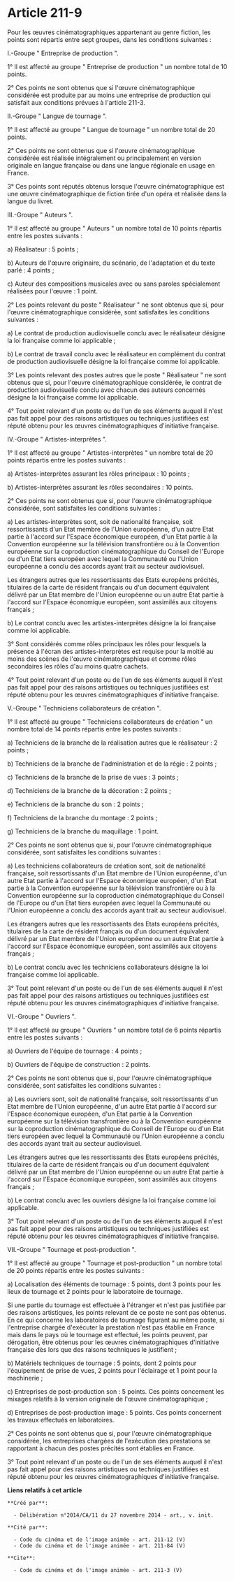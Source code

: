 # Article 211-9

Pour les œuvres cinématographiques appartenant au genre fiction, les points sont répartis entre sept groupes, dans les
conditions suivantes : 

I.-Groupe " Entreprise de production ". 

1° Il est affecté au groupe " Entreprise de production " un nombre total de 10 points. 

2° Ces points ne sont obtenus que si l'œuvre cinématographique considérée est produite par au moins une entreprise de
production qui satisfait aux conditions prévues à l'article 211-3. 

II.-Groupe " Langue de tournage ". 

1° Il est affecté au groupe " Langue de tournage " un nombre total de 20 points. 

2° Ces points ne sont obtenus que si l'œuvre cinématographique considérée est réalisée intégralement ou principalement en
version originale en langue française ou dans une langue régionale en usage en France. 

3° Ces points sont réputés obtenus lorsque l'œuvre cinématographique est une œuvre cinématographique de fiction tirée d'un
opéra et réalisée dans la langue du livret. 

III.-Groupe " Auteurs ". 

1° Il est affecté au groupe " Auteurs " un nombre total de 10 points répartis entre les postes suivants : 

a) Réalisateur : 5 points ; 

b) Auteurs de l'œuvre originaire, du scénario, de l'adaptation et du texte parlé : 4 points ; 

c) Auteur des compositions musicales avec ou sans paroles spécialement réalisées pour l'œuvre : 1 point. 

2° Les points relevant du poste " Réalisateur " ne sont obtenus que si, pour l'œuvre cinématographique considérée, sont
satisfaites les conditions suivantes : 

a) Le contrat de production audiovisuelle conclu avec le réalisateur désigne la loi française comme loi applicable ; 

b) Le contrat de travail conclu avec le réalisateur en complément du contrat de production audiovisuelle désigne la loi
française comme loi applicable. 

3° Les points relevant des postes autres que le poste " Réalisateur " ne sont obtenus que si, pour l'œuvre cinématographique
considérée, le contrat de production audiovisuelle conclu avec chacun des auteurs concernés désigne la loi française comme
loi applicable. 

4° Tout point relevant d'un poste ou de l'un de ses éléments auquel il n'est pas fait appel pour des raisons artistiques ou
techniques justifiées est réputé obtenu pour les œuvres cinématographiques d'initiative française. 

IV.-Groupe " Artistes-interprètes ". 

1° Il est affecté au groupe " Artistes-interprètes " un nombre total de 20 points répartis entre les postes suivants : 

a) Artistes-interprètes assurant les rôles principaux : 10 points ; 

b) Artistes-interprètes assurant les rôles secondaires : 10 points. 

2° Ces points ne sont obtenus que si, pour l'œuvre cinématographique considérée, sont satisfaites les conditions suivantes : 

a) Les artistes-interprètes sont, soit de nationalité française, soit ressortissants d'un Etat membre de l'Union européenne,
d'un autre Etat partie à l'accord sur l'Espace économique européen, d'un Etat partie à la Convention européenne sur la
télévision transfrontière ou à la Convention européenne sur la coproduction cinématographique du Conseil de l'Europe ou d'un
Etat tiers européen avec lequel la Communauté ou l'Union européenne a conclu des accords ayant trait au secteur audiovisuel. 

Les étrangers autres que les ressortissants des Etats européens précités, titulaires de la carte de résident français ou d'un
document équivalent délivré par un Etat membre de l'Union européenne ou un autre Etat partie à l'accord sur l'Espace
économique européen, sont assimilés aux citoyens français ; 

b) Le contrat conclu avec les artistes-interprètes désigne la loi française comme loi applicable. 

3° Sont considérés comme rôles principaux les rôles pour lesquels la présence à l'écran des artistes-interprètes est requise
pour la moitié au moins des scènes de l'œuvre cinématographique et comme rôles secondaires les rôles d'au moins quatre
cachets. 

4° Tout point relevant d'un poste ou de l'un de ses éléments auquel il n'est pas fait appel pour des raisons artistiques ou
techniques justifiées est réputé obtenu pour les œuvres cinématographiques d'initiative française. 

V.-Groupe " Techniciens collaborateurs de création ". 

1° Il est affecté au groupe " Techniciens collaborateurs de création " un nombre total de 14 points répartis entre les postes
suivants : 

a) Techniciens de la branche de la réalisation autres que le réalisateur : 2 points ; 

b) Techniciens de la branche de l'administration et de la régie : 2 points ; 

c) Techniciens de la branche de la prise de vues : 3 points ; 

d) Techniciens de la branche de la décoration : 2 points ; 

e) Techniciens de la branche du son : 2 points ; 

f) Techniciens de la branche du montage : 2 points ; 

g) Techniciens de la branche du maquillage : 1 point. 

2° Ces points ne sont obtenus que si, pour l'œuvre cinématographique considérée, sont satisfaites les conditions suivantes : 

a) Les techniciens collaborateurs de création sont, soit de nationalité française, soit ressortissants d'un Etat membre de
l'Union européenne, d'un autre Etat partie à l'accord sur l'Espace économique européen, d'un Etat partie à la Convention
européenne sur la télévision transfrontière ou à la Convention européenne sur la coproduction cinématographique du Conseil de
l'Europe ou d'un Etat tiers européen avec lequel la Communauté ou l'Union européenne a conclu des accords ayant trait au
secteur audiovisuel. 

Les étrangers autres que les ressortissants des Etats européens précités, titulaires de la carte de résident français ou d'un
document équivalent délivré par un Etat membre de l'Union européenne ou un autre Etat partie à l'accord sur l'Espace
économique européen, sont assimilés aux citoyens français ; 

b) Le contrat conclu avec les techniciens collaborateurs désigne la loi française comme loi applicable. 

3° Tout point relevant d'un poste ou de l'un de ses éléments auquel il n'est pas fait appel pour des raisons artistiques ou
techniques justifiées est réputé obtenu pour les œuvres cinématographiques d'initiative française. 

VI.-Groupe " Ouvriers ". 

1° Il est affecté au groupe " Ouvriers " un nombre total de 6 points répartis entre les postes suivants : 

a) Ouvriers de l'équipe de tournage : 4 points ; 

b) Ouvriers de l'équipe de construction : 2 points. 

2° Ces points ne sont obtenus que si, pour l'œuvre cinématographique considérée, sont satisfaites les conditions suivantes : 

a) Les ouvriers sont, soit de nationalité française, soit ressortissants d'un Etat membre de l'Union européenne, d'un autre
Etat partie à l'accord sur l'Espace économique européen, d'un Etat partie à la Convention européenne sur la télévision
transfrontière ou à la Convention européenne sur la coproduction cinématographique du Conseil de l'Europe ou d'un Etat tiers
européen avec lequel la Communauté ou l'Union européenne a conclu des accords ayant trait au secteur audiovisuel. 

Les étrangers autres que les ressortissants des Etats européens précités, titulaires de la carte de résident français ou d'un
document équivalent délivré par un Etat membre de l'Union européenne ou un autre Etat partie à l'accord sur l'Espace
économique européen, sont assimilés aux citoyens français ; 

b) Le contrat conclu avec les ouvriers désigne la loi française comme loi applicable. 

3° Tout point relevant d'un poste ou de l'un de ses éléments auquel il n'est pas fait appel pour des raisons artistiques ou
techniques justifiées est réputé obtenu pour les œuvres cinématographiques d'initiative française. 

VII.-Groupe " Tournage et post-production ". 

1° Il est affecté au groupe " Tournage et post-production " un nombre total de 20 points répartis entre les postes
suivants : 

a) Localisation des éléments de tournage : 5 points, dont 3 points pour les lieux de tournage et 2 points pour le laboratoire
de tournage. 

Si une partie du tournage est effectuée à l'étranger et n'est pas justifiée par des raisons artistiques, les points relevant
de ce poste ne sont pas obtenus. En ce qui concerne les laboratoires de tournage figurant au même poste, si l'entreprise
chargée d'exécuter la prestation n'est pas établie en France mais dans le pays où le tournage est effectué, les points
peuvent, par dérogation, être obtenus pour les œuvres cinématographiques d'initiative française dès lors que des raisons
techniques le justifient ; 

b) Matériels techniques de tournage : 5 points, dont 2 points pour l'équipement de prise de vues, 2 points pour l'éclairage
et 1 point pour la machinerie ; 

c) Entreprises de post-production son : 5 points. Ces points concernent les mixages relatifs à la version originale de
l'œuvre cinématographique ; 

d) Entreprises de post-production image : 5 points. Ces points concernent les travaux effectués en laboratoires. 

2° Ces points ne sont obtenus que si, pour l'œuvre cinématographique considérée, les entreprises chargées de l'exécution des
prestations se rapportant à chacun des postes précités sont établies en France. 

3° Tout point relevant d'un poste ou de l'un de ses éléments auquel il n'est pas fait appel pour des raisons artistiques ou
techniques justifiées est réputé obtenu pour les œuvres cinématographiques d'initiative française.

**Liens relatifs à cet article**

	**Créé par**:

	  - Délibération n°2014/CA/11 du 27 novembre 2014 - art., v. init.

	**Cité par**:

	  - Code du cinéma et de l'image animée - art. 211-12 (V)
	  - Code du cinéma et de l'image animée - art. 211-84 (V)

	**Cite**:

	  - Code du cinéma et de l'image animée - art. 211-3 (V)
